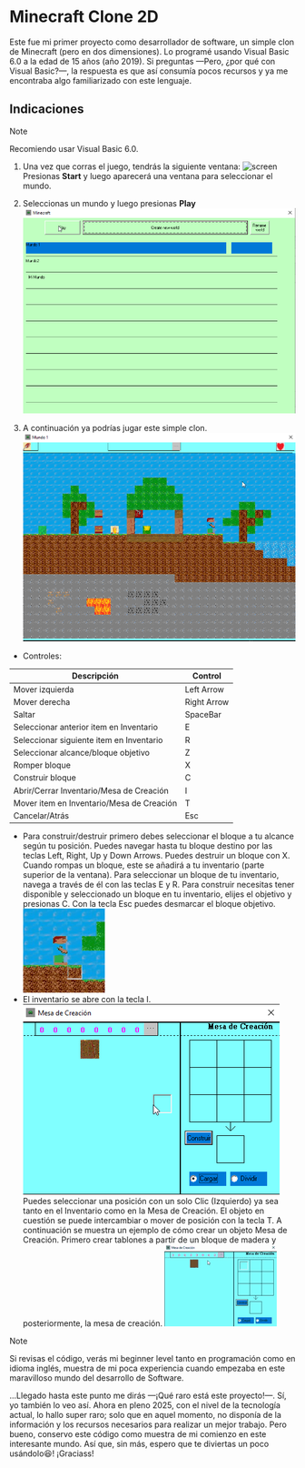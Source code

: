 # Minecraft Clone 2D

Este fue mi primer proyecto como desarrollador de software, un simple clon de Minecraft (pero en dos dimensiones). Lo programé usando Visual Basic 6.0 a la edad de 15 años (año 2019). Si preguntas —Pero, ¿por qué con Visual Basic?—, la respuesta es que así consumía pocos recursos y ya me encontraba algo familiarizado con este lenguaje.

## Indicaciones
>[!NOTE]
>
>Recomiendo usar Visual Basic 6.0.

1. Una vez que corras el juego, tendrás la siguiente ventana:
![screen](https://github.com/Alvarez-Bermudez/MinecraftClone2d/tree/main/screenshots/01-_home.png)
Presionas **Start** y luego aparecerá una ventana para seleccionar el mundo.

1. Seleccionas un mundo y luego presionas **Play**
![screen](https://github.com/Alvarez-Bermudez/MinecraftClone2d/blob/main/screenshots/02-selectWorld.png)

1. A continuación ya podrías jugar este simple clon.
![screen](https://github.com/Alvarez-Bermudez/MinecraftClone2d/blob/main/screenshots/03-_playing.png)

- Controles:

| Descripción | Control |
|---|---|
| Mover izquierda | Left Arrow |
| Mover derecha | Right Arrow |
| Saltar | SpaceBar |
| Seleccionar anterior item en Inventario | E |
| Seleccionar siguiente item en Inventario | R |
| Seleccionar alcance/bloque objetivo | Z |
| Romper bloque | X |
| Construir bloque | C |
| Abrir/Cerrar Inventario/Mesa de Creación| I |
| Mover item en Inventario/Mesa de Creación | T |
| Cancelar/Atrás | Esc |

- Para construir/destruir primero debes seleccionar el bloque a tu alcance según tu posición. Puedes navegar hasta tu bloque destino por las teclas Left, Right, Up y Down Arrows. Puedes destruir un bloque con X. Cuando rompas un bloque, este se añadirá a tu inventario (parte superior de la ventana). Para seleccionar un bloque de tu inventario, navega a través de él con las teclas E y R. Para construir necesitas tener disponible y seleccionado un bloque en tu inventario, elijes el objetivo y presionas C. Con la tecla Esc puedes desmarcar el bloque objetivo.
![screen](https://github.com/Alvarez-Bermudez/MinecraftClone2d/blob/main/screenshots/04-building.gif)
- El inventario se abre con la tecla I.
![screen](https://github.com/Alvarez-Bermudez/MinecraftClone2d/blob/main/screenshots/05-buildingBox.png)
Puedes seleccionar una posición con un solo Clic (Izquierdo) ya sea tanto en el Inventario como en la Mesa de Creación. El objeto en cuestión se puede intercambiar o mover de posición con la tecla T.
A continuación se muestra un ejemplo de cómo crear un objeto Mesa de Creación. Primero crear tablones a partir de un bloque de madera y posteriormente, la mesa de creación.
![screen](https://github.com/Alvarez-Bermudez/MinecraftClone2d/blob/main/screenshots/06-mesa.gif)

>[!NOTE]
>
> Si revisas el código, verás mi beginner level tanto en programación como en idioma inglés, muestra de mi poca experiencia cuando empezaba en este maravilloso mundo del desarrollo de Software.

...Llegado hasta este punto me dirás —¡Qué raro está este proyecto!—. Sí, yo también lo veo así. Ahora en pleno 2025, con el nivel de la tecnología actual, lo hallo super raro; solo que en aquel momento, no disponía de la información y los recursos necesarios para realizar un mejor trabajo. Pero bueno, conservo este código como muestra de mi comienzo en este interesante mundo. Así que, sin más, espero que te diviertas un poco usándolo😆! ¡Graciass!


